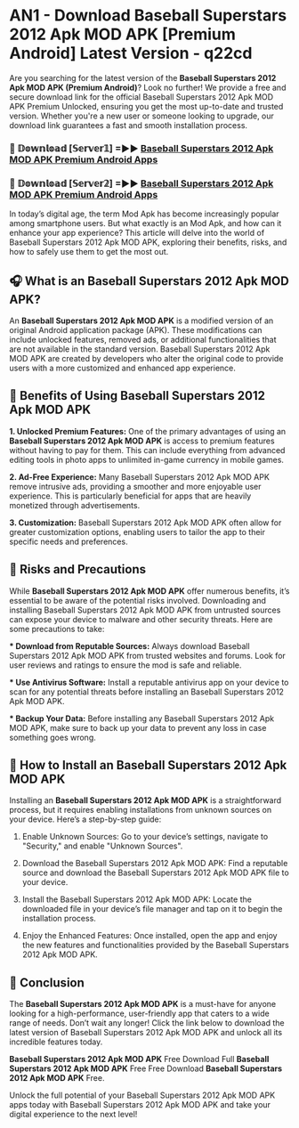 # AN1 - Download Baseball Superstars 2012 Apk MOD APK [Premium Android] Latest Version - q22cd

Are you searching for the latest version of the <strong>Baseball Superstars 2012 Apk MOD APK (Premium Android)</strong>? Look no further! We provide a free and secure download link for the official Baseball Superstars 2012 Apk MOD APK Premium Unlocked, ensuring you get the most up-to-date and trusted version. Whether you're a new user or someone looking to upgrade, our download link guarantees a fast and smooth installation process.


<h3>🔴 𝔻𝕠𝕨𝕟𝕝𝕠𝕒𝕕 [𝕊𝕖𝕣𝕧𝕖𝕣𝟙] =►► <a href="https://aan1.pages.dev?q=Baseball+Superstars+2012+Apk+MOD+APK&ref=C5R">Baseball Superstars 2012 Apk MOD APK Premium Android Apps</a></h3>

<h3>🔴 𝔻𝕠𝕨𝕟𝕝𝕠𝕒𝕕 [𝕊𝕖𝕣𝕧𝕖𝕣𝟚] =►► <a href="https://aan1.pages.dev?q=Baseball+Superstars+2012+Apk+MOD+APK&ref=R4T">Baseball Superstars 2012 Apk MOD APK Premium Android Apps</a></h3>


In today’s digital age, the term Mod Apk has become increasingly popular among smartphone users. But what exactly is an Mod Apk, and how can it enhance your app experience? This article will delve into the world of Baseball Superstars 2012 Apk MOD APK, exploring their benefits, risks, and how to safely use them to get the most out.


<h2>🎧 What is an Baseball Superstars 2012 Apk MOD APK?</h2>

An <strong>Baseball Superstars 2012 Apk MOD APK</strong> is a modified version of an original Android application package (APK). These modifications can include unlocked features, removed ads, or additional functionalities that are not available in the standard version. Baseball Superstars 2012 Apk MOD APK are created by developers who alter the original code to provide users with a more customized and enhanced app experience.


<h2>🌟 Benefits of Using Baseball Superstars 2012 Apk MOD APK</h2>

<strong> 1. Unlocked Premium Features:</strong> One of the primary advantages of using an <strong>Baseball Superstars 2012 Apk MOD APK</strong> is access to premium features without having to pay for them. This can include everything from advanced editing tools in photo apps to unlimited in-game currency in mobile games.

<strong> 2. Ad-Free Experience:</strong> Many Baseball Superstars 2012 Apk MOD APK remove intrusive ads, providing a smoother and more enjoyable user experience. This is particularly beneficial for apps that are heavily monetized through advertisements.

<strong> 3. Customization:</strong> Baseball Superstars 2012 Apk MOD APK often allow for greater customization options, enabling users to tailor the app to their specific needs and preferences.


<h2>🚀 Risks and Precautions</h2>

While <strong>Baseball Superstars 2012 Apk MOD APK</strong> offer numerous benefits, it’s essential to be aware of the potential risks involved. Downloading and installing Baseball Superstars 2012 Apk MOD APK from untrusted sources can expose your device to malware and other security threats. Here are some precautions to take:

<strong> * Download from Reputable Sources:</strong> Always download Baseball Superstars 2012 Apk MOD APK from trusted websites and forums. Look for user reviews and ratings to ensure the mod is safe and reliable.

<strong> * Use Antivirus Software:</strong> Install a reputable antivirus app on your device to scan for any potential threats before installing an Baseball Superstars 2012 Apk MOD APK.

<strong> * Backup Your Data:</strong> Before installing any Baseball Superstars 2012 Apk MOD APK, make sure to back up your data to prevent any loss in case something goes wrong.


<h2>🤔 How to Install an Baseball Superstars 2012 Apk MOD APK</h2>

Installing an <strong>Baseball Superstars 2012 Apk MOD APK</strong> is a straightforward process, but it requires enabling installations from unknown sources on your device. Here’s a step-by-step guide:

 1. Enable Unknown Sources: Go to your device’s settings, navigate to "Security," and enable "Unknown Sources".

 2. Download the Baseball Superstars 2012 Apk MOD APK: Find a reputable source and download the Baseball Superstars 2012 Apk MOD APK file to your device.

 3. Install the Baseball Superstars 2012 Apk MOD APK: Locate the downloaded file in your device’s file manager and tap on it to begin the installation process.

 4. Enjoy the Enhanced Features: Once installed, open the app and enjoy the new features and functionalities provided by the Baseball Superstars 2012 Apk MOD APK.


<h2>🎯 <strong>Conclusion</strong></h2>

The <strong>Baseball Superstars 2012 Apk MOD APK</strong> is a must-have for anyone looking for a high-performance, user-friendly app that caters to a wide range of needs. Don’t wait any longer! Click the link below to download the latest version of Baseball Superstars 2012 Apk MOD APK and unlock all its incredible features today.

<strong>Baseball Superstars 2012 Apk MOD APK</strong> Free Download Full <strong>Baseball Superstars 2012 Apk MOD APK</strong> Free Free Download <strong>Baseball Superstars 2012 Apk MOD APK</strong> Free.

Unlock the full potential of your Baseball Superstars 2012 Apk MOD APK apps today with Baseball Superstars 2012 Apk MOD APK and take your digital experience to the next level!